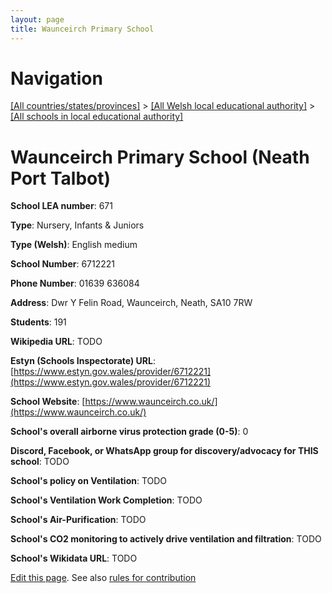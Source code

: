 ```yaml
---
layout: page
title: Waunceirch Primary School
---
```

# Navigation

[[All countries/states/provinces]](../../..) > [[All Welsh local educational authority]](../..) > [[All schools in local educational authority]](..)

# Waunceirch Primary School (Neath Port Talbot)

**School LEA number**: 671

**Type**: Nursery, Infants & Juniors

**Type (Welsh)**: English medium

**School Number**: 6712221

**Phone Number**: 01639 636084

**Address**: Dwr Y Felin Road, Waunceirch, Neath, SA10 7RW

**Students**: 191

**Wikipedia URL**: TODO

**Estyn (Schools Inspectorate) URL**: [https://www.estyn.gov.wales/provider/6712221](https://www.estyn.gov.wales/provider/6712221)

**School Website**: [https://www.waunceirch.co.uk/](https://www.waunceirch.co.uk/)

**School's overall airborne virus protection grade (0-5)**: 0

**Discord, Facebook, or WhatsApp group for discovery/advocacy for THIS school**: TODO

**School's policy on Ventilation**: TODO

**School's Ventilation Work Completion**: TODO

**School's Air-Purification**: TODO

**School's CO2 monitoring to actively drive ventilation and filtration**: TODO

**School's Wikidata URL**: TODO




[Edit this page](https://github.com/ventilate-schools/Wales/edit/prif/./Neath_Port_Talbot/Waunceirch_Primary_School.md). See also [rules for contribution](../../../contribution-rules/)
